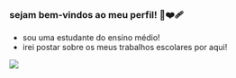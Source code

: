 ### sejam bem-vindos ao meu perfil! 👀❤️‍🩹
  
* sou uma estudante do ensino médio! 
* irei postar sobre os meus trabalhos escolares por aqui!



![](https://media.tenor.com/5k7ogeM-UWYAAAAd/cats.gif)

